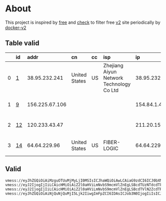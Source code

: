 
# About

This project is inspired by [free](https://github.com/freefq/free) and [check](https://github.com/yeahwu/check) to filter free [v2](https://github.com/v2fly/v2ray-core) site periodically by [docker-v2](https://hub.docker.com/r/v2ray/official)

    

## Table valid
|    | id                   | addr           | cn            | cc   | isp                                      | ip             | chatgpt          |
|---:|:---------------------|:---------------|:--------------|:-----|:-----------------------------------------|:---------------|:-----------------|
|  0 | [1](config/1.json)   | 38.95.232.241  | United States | US   | Zhejiang Aiyun Network Technology Co Ltd | 38.95.232.241  | Yes (Region: US) |
|  1 | [9](config/9.json)   | 156.225.67.106 |               |      |                                          | 154.84.1.44    | Yes (Region: NL) |
|  2 | [12](config/12.json) | 120.233.43.47  |               |      |                                          | 211.20.157.213 | Yes (Region: TW) |
|  3 | [14](config/14.json) | 64.64.229.96   | United States | US   | FIBER-LOGIC                              | 64.64.229.96   | Yes (Region: US) |

## Valid
```
vmess://eyJhZGQiOiAiMzguOTUuMjMyLjI0MSIsICJhaWQiOiAwLCAiaG9zdCI6ICJ0bXMuZGluZ3RhbGsuY29tIiwgImlkIjogIjEzZTdjMmM0LWU4NTktNDA5NC04NDRlLTdlZjg1OWRiNjgzYSIsICJuZXQiOiAid3MiLCAicGF0aCI6ICIvIiwgInBvcnQiOiA4MCwgInBzIjogImdpdGh1Yi5jb20vZnJlZWZxIC0gXHU4M2YyXHU1ZjhiXHU1YmJlICAxIiwgInRscyI6ICIiLCAidHlwZSI6ICJhdXRvIiwgInNlY3VyaXR5IjogImF1dG8iLCAic2tpcC1jZXJ0LXZlcmlmeSI6IHRydWUsICJzbmkiOiAiIn0=
vmess://eyJ2IjogIjIiLCAicHMiOiAiZ2l0aHViLmNvbS9mcmVlZnEgLSBcdTUzNTdcdTk3NWUgIDkiLCAiYWRkIjogIjE1Ni4yMjUuNjcuMTA2IiwgInBvcnQiOiAzMDAwMCwgImlkIjogIjI5YTVkNDhlLTI0ZjEtNDhmZC1hNWUxLTlhNDZjYjMxMDMyZiIsICJhaWQiOiA2NCwgInNjeSI6ICJhdXRvIiwgIm5ldCI6ICJ3cyIsICJob3N0IjogInd3dy40MTc1ODExMi54eXoiLCAicGF0aCI6ICIvcGF0aC8xNjk4NjcxNjAwOTg2IiwgInRscyI6ICJ0bHMifQ==
vmess://eyJ2IjogIjIiLCAicHMiOiAiZ2l0aHViLmNvbS9mcmVlZnEgLSBcdTVlN2ZcdTRlMWNcdTc3MDFcdTc5ZmJcdTUyYTggMTIiLCAiYWRkIjogIjEyMC4yMzMuNDMuNDciLCAicG9ydCI6ICIxMTAxMyIsICJpZCI6ICI4NWRiNjY1Mi1hNzQ3LTNhMGEtYTE3MC00MjI3MzYwNzY0MTAiLCAiYWlkIjogIjAiLCAic2N5IjogImF1dG8iLCAibmV0IjogInRjcCIsICJ0eXBlIjogIm5vbmUiLCAiaG9zdCI6ICIiLCAicGF0aCI6ICIiLCAidGxzIjogIiIsICJzbmkiOiAiIiwgImFscG4iOiAiIn0=
vmess://eyJhZGQiOiAiNjQuNjQuMjI5Ljk2IiwgImFpZCI6IDAsICJob3N0IjogIiIsICJpZCI6ICI4ODgxNmUwYy1kYjk3LTQ4NmMtOTAyOS05NjkzZDE0ZTRjMzQiLCAibmV0IjogIndzIiwgInBhdGgiOiAiLyIsICJwb3J0IjogODAsICJwcyI6ICJnaXRodWIuY29tL2ZyZWVmcSAtIFx1N2Y4ZVx1NTZmZFx1NTJhMFx1NTIyOVx1Nzk4Zlx1NWMzY1x1NGU5YVx1NWRkZVx1NmQxYlx1Njc0OVx1NzdmNklUN1x1N2Y1MVx1N2VkYyAxNCIsICJ0bHMiOiAiIiwgInR5cGUiOiAiYXV0byIsICJzZWN1cml0eSI6ICJhdXRvIiwgInNraXAtY2VydC12ZXJpZnkiOiB0cnVlLCAic25pIjogIiJ9
```


